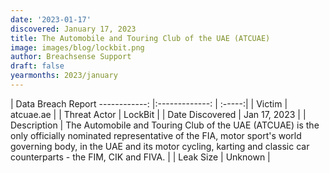 ```yaml
---
date: '2023-01-17'
discovered: January 17, 2023
title: The Automobile and Touring Club of the UAE (ATCUAE)
image: images/blog/lockbit.png
author: Breachsense Support
draft: false
yearmonths: 2023/january
---
```



| Data Breach Report
------------:     |:-------------:    | :-----:|
| Victim      | atcuae.ae      | 
| Threat Actor      | LockBit      | 
| Date Discovered      | Jan 17, 2023      | 
| Description      | The Automobile and Touring Club of the UAE (ATCUAE) is the only officially nominated representative of the FIA, motor sport's world governing body, in the UAE and its motor cycling, karting and classic car counterparts - the FIM, CIK and FIVA.      | 
| Leak Size      | Unknown      | 

